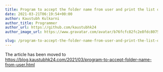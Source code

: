 ```yaml
---
title: Program to accept the folder name from user and print the list of files and folders from the given folder.
date: 2021-03-21T06:19:54+00:00
author: Kaustubh Kulkarni
author_title: Programmer
author_url: https://github.com/kaustubhk24
author_image_url: https://www.gravatar.com/avatar/b76fcfc82fc2e8fdc8075636f1735f61?s=200

slug: /program-to-accept-the-folder-name-from-user-and-print-the-list-of-files-and-folders-from-the-given-folder/
---
```

The article has been moved to https://blog.kaustubhk24.com/2021/03/program-to-accept-folder-name-from-user.html